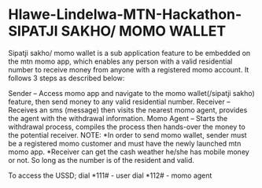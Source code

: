 # Hlawe-Lindelwa-MTN-Hackathon-SIPATJI SAKHO/ MOMO WALLET

Sipatji sakho/ momo wallet is a sub application feature to be embedded on the mtn momo app, which enables any person with a valid residential number to receive money from anyone with a registered momo account. It follows 3 steps as described below:

Sender – Access momo app and navigate to the momo wallet(/sipatji sakho) feature, then send money to any valid residential number.
Receiver – Receives an sms (message) then visits the nearest momo agent, provides the agent with the withdrawal information.
Momo Agent – Starts the withdrawal process, compiles the process then hands-over the money to the potential receiver.
NOTE: *In order to send momo wallet, sender must be a registered momo customer and must have the newly launched mtn momo app. *Receiver can get the cash weather he/she has mobile money or not. So long as the number is of the resident and valid.



To access the USSD;
dial *111# - user
dial *112# - momo agent
